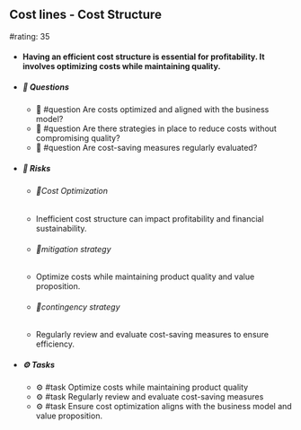 ## Cost lines - Cost Structure
#rating: 35
- #### Having an efficient cost structure is essential for profitability. It involves optimizing costs while maintaining quality.
- ##### 💭 Questions
  - 💭 #question Are costs optimized and aligned with the business model?
  - 💭 #question Are there strategies in place to reduce costs without compromising quality?
  - 💭 #question Are cost-saving measures regularly evaluated?
- ##### 🚨 Risks

  - ###### 🚨Cost Optimization
  - Inefficient cost structure can impact profitability and financial sustainability.
  - ###### 🚨mitigation strategy
  - Optimize costs while maintaining product quality and value proposition.
  - ###### 🚨contingency strategy
  - Regularly review and evaluate cost-saving measures to ensure efficiency.
- ##### ⚙️ Tasks
  - ⚙️ #task Optimize costs while maintaining product quality
  - ⚙️ #task  Regularly review and evaluate cost-saving measures
  - ⚙️ #task  Ensure cost optimization aligns with the business model and value proposition.


